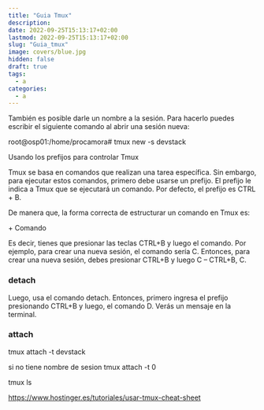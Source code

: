 ```yaml
---
title: "Guia Tmux"
description: 
date: 2022-09-25T15:13:17+02:00
lastmod: 2022-09-25T15:13:17+02:00
slug: "Guia_tmux"
image: covers/blue.jpg
hidden: false
draft: true
tags:
  - a
categories:
  - a
---
```


También es posible darle un nombre a la sesión. Para hacerlo puedes escribir el siguiente comando  al abrir una sesión nueva:

root@osp01:/home/procamora# tmux new -s devstack


Usando los prefijos para controlar Tmux

Tmux se basa en comandos que realizan una tarea específica. Sin embargo, para ejecutar estos comandos, primero debe usarse un prefijo. El prefijo le indica a Tmux que se ejecutará un comando. Por defecto, el prefijo es CTRL + B.

De manera que, la forma correcta de estructurar un comando en Tmux es:

<prefijo> + Comando

Es decir, tienes que presionar las teclas CTRL+B y luego el comando. Por ejemplo, para crear una nueva sesión, el comando sería C. Entonces, para crear una nueva sesión, debes presionar CTRL+B y luego C – CTRL+B, C.

### detach

Luego, usa el comando detach. Entonces, primero ingresa el prefijo presionando CTRL+B y luego, el comando D. Verás un mensaje en la terminal.


### attach

tmux attach -t devstack

si no tiene nombre de sesion
tmux attach -t 0





tmux ls





https://www.hostinger.es/tutoriales/usar-tmux-cheat-sheet